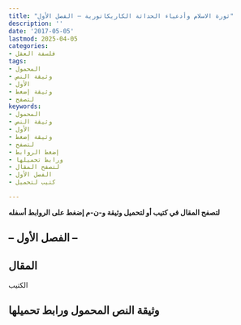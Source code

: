 ```yaml
---
title: "ثورة الاسلام وأدعياء الحداثة الكاريكاتورية – الفصل الأول"
description: ''
date: '2017-05-05'
lastmod: 2025-04-05
categories:
- فلسفة العقل
tags:
- المحمول
- وثيقة النص
- الأول
- وثيقة إضغط
- لتصفح
keywords:
- المحمول
- وثيقة النص
- الأول
- وثيقة إضغط
- لتصفح
- إضغط الروابط
- ورابط تحميلها
- لتصفح المقال
- الفصل الأول
- كتيب لتحميل

---
```

**لتصفح المقال في كتيب أو لتحميل وثيقة و-ن-م إضغط على الروابط أسفله**

## **– الفصل الأول –**

## المقال

الكتيب

## وثيقة النص المحمول ورابط تحميلها

###
